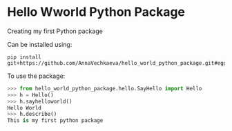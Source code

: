 # Hello Wworld Python Package

Creating my first Python package

Can be installed using:
```
pip install git+https://github.com/AnnaVechkaeva/hello_world_python_package.git#egg=hello_world_python_package
```

To use the package:
```python
>>> from hello_world_python_package.hello.SayHello import Hello
>>> h = Hello()
>>> h.sayhelloworld()
Hello World
>>> h.describe()
This is my first python package
```
